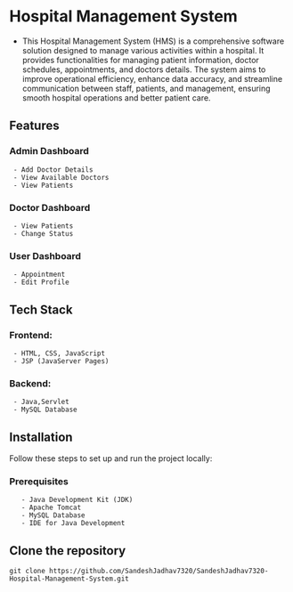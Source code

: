 # Hospital Management System

  - This Hospital Management System (HMS) is a comprehensive software solution designed to manage various activities within a hospital. It provides functionalities for managing patient information, doctor schedules, appointments, and doctors details. The system aims to improve operational efficiency, enhance data accuracy, and streamline communication between staff, patients, and management, ensuring smooth hospital operations and better patient care.

## Features
   ### Admin Dashboard
     - Add Doctor Details
     - View Available Doctors
     - View Patients

  ### Doctor Dashboard
     - View Patients
     - Change Status

  ### User Dashboard
     - Appointment
     - Edit Profile

## Tech Stack
   ### Frontend:
     - HTML, CSS, JavaScript
     - JSP (JavaServer Pages)
   ### Backend:
     - Java,Servlet
     - MySQL Database

## Installation
   Follow these steps to set up and run the project locally:
   ### Prerequisites
       - Java Development Kit (JDK)
       - Apache Tomcat 
       - MySQL Database
       - IDE for Java Development

## Clone the repository
    git clone https://github.com/SandeshJadhav7320/SandeshJadhav7320-Hospital-Management-System.git
